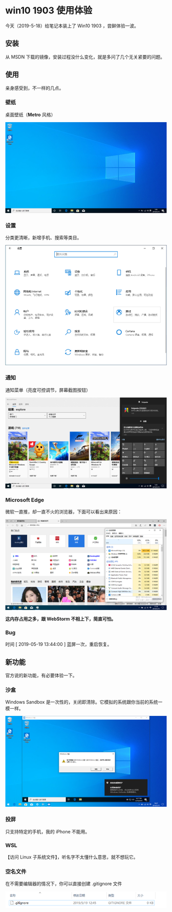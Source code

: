 # win10 1903 使用体验

今天（2019-5-18）给笔记本装上了 Win10 1903 ，尝鲜体验一波。

## 安装

从 MSDN 下载的镜像，安装过程没什么变化，就是多问了几个无关紧要的问题。

## 使用

亲身感受到，不一样的几点。

### 壁纸

桌面壁纸（**Metro** 风格）

![桌面](./img/1903/desktop.png)

### 设置

分类更清晰，新增手机、搜索等类目。

![设置](./img/1903/config.png)

### 通知

通知菜单（亮度可控调节，屏幕截图按钮）

![通知菜单](./img/1903/new-notification.png)

### Microsoft Edge

微软一直推，却一直不火的浏览器，下面可以看出来原因：

![edge](./img/1903/edge.png)

**这内存占用之多，跟 WebStorm 不相上下，简直可怕。**

### Bug

时间 [ 2019-05-19 13:44:00 ] 蓝屏一次，重启恢复。

## 新功能

官方说的新功能，有必要体验一下。 

### 沙盒

Windows Sandbox 是一次性的，关闭即清除。它模拟的系统跟你当前的系统一模一样。

![沙盒](./img/1903/sandbox.png)

### 投屏

只支持特定的手机，我的 iPhone 不能用。

### WSL

【访问 Linux 子系统文件】，听名字不太懂什么意思，就不想玩它。

### 空名文件

在不需要编辑器的情况下，你可以直接创建 .gitignore 文件

![gitignore](./img/1903/name-file.png)